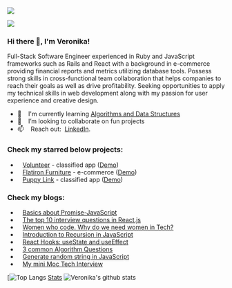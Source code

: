 <img src="https://wallpaperaccess.com/full/3630701.jpg"/>

![](https://komarev.com/ghpvc/?username=vshengeliya&color=blue)
### Hi there 👋, I'm Veronika!
Full-Stack Software Engineer experienced in Ruby and JavaScript frameworks such as Rails and React with a background in e-commerce providing financial reports and metrics utilizing database tools. Possess strong skills in cross-functional team collaboration that helps companies to reach their goals as well as drive profitability. Seeking opportunities to apply my technical skills in web development along with my passion for user experience and creative design.

- 🌱  &nbsp;&nbsp; I'm currently learning [Algorithms and Data Structures](https://github.com/vshengeliya/algos-practice)
- 👯  &nbsp;&nbsp; I’m looking to collaborate on fun projects
- 📫  &nbsp;&nbsp; Reach out: &nbsp;[LinkedIn](https://www.linkedin.com/in/veronikashengeliya/).


### Check my starred below projects:
- &nbsp;&nbsp; [Volunteer](https://github.com/vshengeliya/volunteer_frontend)  - classified app ([Demo](https://www.youtube.com/watch?v=Su-lPvynOsk))<br>
- &nbsp;&nbsp; [Flatiron Furniture](https://github.com/vshengeliya/flatiron_furniture) - e-commerce ([Demo](https://www.youtube.com/watch?v=uJ8aHeDJoUQ))<br>
- &nbsp;&nbsp; [Puppy Link](https://github.com/vshengeliya/Puppy_LInk) - classified app ([Demo](https://www.youtube.com/watch?v=khBJLoUQYjQ))<br>

### Check my blogs:
 - &nbsp;&nbsp; [Basics about Promise-JavaScript](https://vshengeliya.medium.com/basics-about-promise-javascript-663a85edb1c2)<br>
 - &nbsp;&nbsp; [The top 10 interview questions in React.js](https://vshengeliya.medium.com/the-top-10-interview-questions-in-react-js-75529677f971)<br>
 - &nbsp;&nbsp; [Women who code. Why do we need women in Tech?](https://vshengeliya.medium.com/why-do-we-need-women-in-tech-8a88b17109b5)
 - &nbsp;&nbsp; [Introduction to Recursion in JavaScript](https://vshengeliya.medium.com/introduction-to-recursion-in-javascript-2cca77ce45dd)
 - &nbsp;&nbsp; [React Hooks: useState and useEffect](https://medium.com/swlh/reactjs-hooks-usestate-and-useeffect-795f46a27042)
 - &nbsp;&nbsp; [3 common Algorithm Questions](https://vshengeliya.medium.com/3-common-algorithm-questions-ec69f5df37e0)
 - &nbsp;&nbsp; [Generate random string in JavaScript](https://vshengeliya.medium.com/generate-random-string-in-javascript-27477fe9abc9)
 - &nbsp;&nbsp; [My mini Moc Tech Interview](https://vshengeliya.medium.com/my-mini-moc-tech-interview-a8a98cbd4aca)

[![Top Langs](https://github-readme-stats.vercel.app/api/top-langs/?username=vshengeliya&layout=compact)
[Stats](https://github.com/vshengeliya/github-readme-stats)
![Veronika's github stats](https://github-readme-stats.vercel.app/api?username=vshengeliya&count_private=true&show_icons=true)



<!--
**vshengeliya/vshengeliya** is a ✨ _special_ ✨ repository because its `README.md` (this file) appears on your GitHub profile.

Here are some ideas to get you started:

- 🔭 I’m currently working on ...
- 🌱 I’m currently learning ...
- 👯 I’m looking to collaborate on ...
- 🤔 I’m looking for help with ...
- 💬 Ask me about ...
- 📫 How to reach me: ...
- 😄 Pronouns: ...
- ⚡ Fun fact: ...
-->
